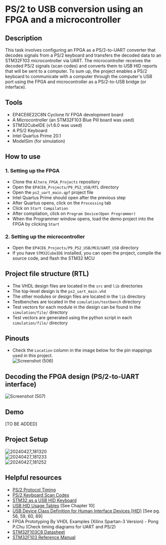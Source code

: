 # PS/2 to USB conversion using an FPGA and a microcontroller       
## Description  
This task involves configuring an FPGA as a PS/2-to-UART converter that decodes signals from a PS/2 keyboard and transfers the decoded data to an STM32F103 microcontroller via UART. The microcontroller receives the decoded PS/2 signals (scan codes) and converts them to USB HID reports that will be sent to a computer. To sum up, the project enables a PS/2 keyboard to communicate with a computer through the computer's USB port using the FPGA and microcontroller as a PS/2-to-USB bridge (or interface).  

## Tools  
- EP4CE6E22C8N Cyclone IV FPGA development board
- A Microcontroller (an STM32F103 Blue Pill board was used)
- STM32CubeIDE (v1.6.0 was used)  
- A PS/2 Keyboard    
- Intel Quartus Prime 20.1
- ModelSim (for simulation)  

## How to use  
### 1. Setting up the FPGA  
- Clone the ``Altera_FPGA_Projects`` repository   
- Open the ``EP4CE6_Projects/P9_PS2_USB/RTL`` directory  
- Open the ``ps2_uart_main.qpf`` project file   
- Intel Quartus Prime should open after the previous step   
- After Quartus opens, click on the ``Processing`` tab  
- Click on ``Start Compilation``  
- After compilation, click on ``Program Device(Open Programmer)``  
- When the Programmer window opens, load the demo project into the FPGA by clicking ``Start``

### 2. Setting up the microcontroller  
- Open the ``EP4CE6_Projects/P9_PS2_USB/MCU/UART_USB`` directory
- If you have ``STM32CubeIDE`` installed, you can open the project, compile the source code, and flash the STM32 MCU  

## Project file structure (RTL)   
- The VHDL design files are located in the ``src`` and ``lib`` directories  
- The top-level design is the ``ps2_uart_main.vhd``  
- The other modules or design files are located in the ``lib`` directory
- Testbenches are located in the ``simulation/testbench`` directory
- Test vectors for each module in the design can be found in the ``simulation/file/`` directory
- Test vectors are generated using the python script in each ``simulation/file/`` directory  

## Pinouts  
- Check the ``Location`` column in the image below for the pin mappings used in this project.     
![Screenshot (506)](https://github.com/MUDAL/FPGA_PS2_UART/assets/46250887/12f99c86-6b1a-4cea-8b96-ba37148bb875)  
 
## Decoding the FPGA design (PS/2-to-UART interface)  
![Screenshot (507)](https://github.com/MUDAL/FPGA_PS2_UART/assets/46250887/63d7cf00-10a2-40b9-854f-d6ee8cbf6106)   
  
## Demo  
[TO BE ADDED]      

## Project Setup  
![20240427_181320](https://github.com/MUDAL/P9_PS2_USB/assets/46250887/e75ef3dc-514e-41c3-924f-507d69c74b8a)  
![20240427_181233](https://github.com/MUDAL/P9_PS2_USB/assets/46250887/da6c7ed0-abb7-4a47-aa7c-b1d5eae526e4)  
![20240427_181252](https://github.com/MUDAL/P9_PS2_USB/assets/46250887/1726c799-66b9-4141-9cbd-791c4e06e7b1)  

## Helpful resources  
- [PS/2 Protocol Timing](http://www.pyroelectro.com/tutorials/ps2_keyboard_interface/theory.html)  
- [PS/2 Keyboard Scan Codes](https://techdocs.altium.com/display/FPGA/PS2+Keyboard+Scan+Codes)
- [STM32 as a USB HID Keyboard](https://www.youtube.com/watch?v=tj1_hsQ5PR0&list=PLfIJKC1ud8ggIvCHlwZv0W25JjQ4Hc3aT&index=4&t=574s)   
- [USB HID Usage Tables](https://drive.google.com/file/d/17hRtNIAqpqUihBY9VkXl9vElMqQnp7lT/view?usp=sharing) [See Chapter 10]  
- [USB Device Class Definition for Human Interface Devices (HID)](https://drive.google.com/file/d/1BABTfBDyvYt_BpdM_NCTHxbm8gGNLNiA/view?usp=sharing) [See pg. 56, 59, 60, 69]  
- FPGA Prototyping By VHDL Examples (Xilinx Spartan-3 Version) - Pong P.Chu (Check timing diagrams for UART and PS/2)  
- [STM32F103C8 Datasheet](https://drive.google.com/file/d/1Rm6P6-ArzKIR0c0EaC8duT7rH70hhuPG/view?usp=sharing)
- [STM32F103 Reference Manual](https://drive.google.com/file/d/1geeY-mbH-PinQzvFmtgG6RA3AFqcVXZV/view?usp=drive_link)  
